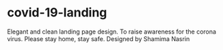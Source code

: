 # covid-19-landing
Elegant and clean landing page design. To raise awareness for the corona virus. Please stay home, stay safe. Designed by Shamima Nasrin
